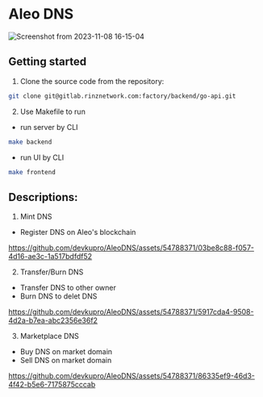 # Aleo DNS
![Screenshot from 2023-11-08 16-15-04](https://github.com/devkupro/AleoDNS/assets/54788371/ae237b84-aeb9-44c8-8da2-a3b8683bcf6f)


## Getting started
1. Clone the source code from the repository:

```bash
git clone git@gitlab.rinznetwork.com:factory/backend/go-api.git
```
2. Use Makefile to run

- run server by CLI
```bash
make backend
```

- run UI by CLI
```bash
make frontend
```

## Descriptions:
1. Mint DNS
- Register DNS on Aleo's blockchain
  
https://github.com/devkupro/AleoDNS/assets/54788371/03be8c88-f057-4d16-ae3c-1a517bdfdf52
         
2. Transfer/Burn DNS
- Transfer DNS to other owner
- Burn DNS to delet DNS
  
https://github.com/devkupro/AleoDNS/assets/54788371/5917cda4-9508-4d2a-b7ea-abc2356e36f2

3. Marketplace DNS
- Buy DNS on market domain
- Sell DNS on market domain
  
https://github.com/devkupro/AleoDNS/assets/54788371/86335ef9-46d3-4f42-b5e6-7175875cccab



